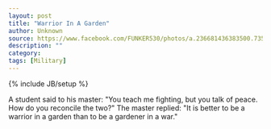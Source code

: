 ```yaml
---
layout: post
title: "Warrior In A Garden"
author: Unknown
source: https://www.facebook.com/FUNKER530/photos/a.236681436383500.73525.195258057192505/1057973464254289/
description: ""
category:
tags: [Military]
---
```

{% include JB/setup %}

A student said to his master: "You teach me fighting, but you talk of peace. How do you reconcile the two?" The master replied: "It is better to be a warrior in a garden than to be a gardener in a war."
